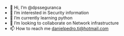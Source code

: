- 👋 Hi, I’m @dpsseguranca
- 👀 I’m interested in Security information
- 🌱 I’m currently learning python
- 💞️ I’m looking to collaborate on Network infrastructure
- 📫 How to reach me danielpedro.ti@hotmail.com 

<!---
dpsseguranca/dpsseguranca is a ✨ special ✨ repository because its `README.md` (this file) appears on your GitHub profile.
You can click the Preview link to take a look at your changes.
--->
